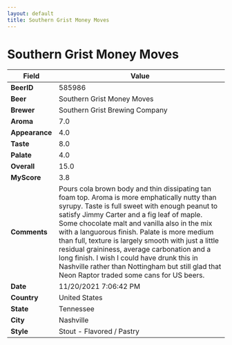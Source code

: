 ```yaml
---
layout: default
title: Southern Grist Money Moves
---
```


# Southern Grist Money Moves

| Field         | Value     |
|---------------|-----------|
| **BeerID** | 585986 |
| **Beer** | Southern Grist Money Moves |
| **Brewer** | Southern Grist Brewing Company |
| **Aroma** | 7.0 |
| **Appearance** | 4.0 |
| **Taste** | 8.0 |
| **Palate** | 4.0 |
| **Overall** | 15.0 |
| **MyScore** | 3.8 |
| **Comments** | Pours cola brown body and thin dissipating tan foam top. Aroma is  more emphatically nutty than syrupy. Taste is full sweet with enough peanut to satisfy Jimmy Carter and a fig leaf of maple. Some chocolate malt and vanilla also in the mix with a languorous finish. Palate is more medium than full, texture is largely smooth with just a little residual graininess, average carbonation and a long finish. I wish I could have drunk this in Nashville rather than Nottingham but still glad that Neon Raptor traded some cans for US beers. |
| **Date** | 11/20/2021 7:06:42 PM |
| **Country** | United States |
| **State** | Tennessee |
| **City** | Nashville |
| **Style** | Stout - Flavored / Pastry |
